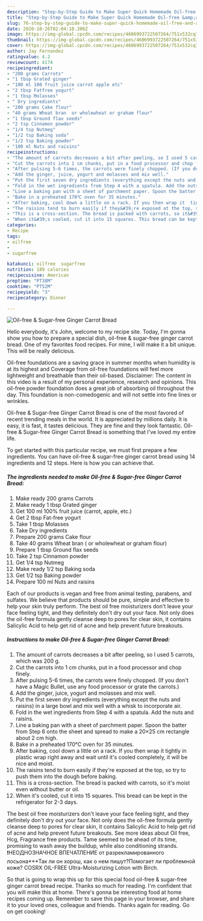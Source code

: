 ```yaml
---
description: "Step-by-Step Guide to Make Super Quick Homemade Oil-free &amp;amp; Sugar-free Ginger Carrot Bread"
title: "Step-by-Step Guide to Make Super Quick Homemade Oil-free &amp;amp; Sugar-free Ginger Carrot Bread"
slug: 76-step-by-step-guide-to-make-super-quick-homemade-oil-free-and-amp-sugar-free-ginger-carrot-bread
date: 2020-10-26T02:04:18.206Z
image: https://img-global.cpcdn.com/recipes/4606993722507264/751x532cq70/oil-free-sugar-free-ginger-carrot-bread-recipe-main-photo.jpg
thumbnail: https://img-global.cpcdn.com/recipes/4606993722507264/751x532cq70/oil-free-sugar-free-ginger-carrot-bread-recipe-main-photo.jpg
cover: https://img-global.cpcdn.com/recipes/4606993722507264/751x532cq70/oil-free-sugar-free-ginger-carrot-bread-recipe-main-photo.jpg
author: Jay Fernandez
ratingvalue: 4.2
reviewcount: 4174
recipeingredient:
- "200 grams Carrots"
- "1 tbsp Grated ginger"
- "100 ml 100 fruit juice carrot apple etc"
- "2 tbsp Fatfree yogurt"
- "1 tbsp Molasses"
- " Dry ingredients"
- "200 grams Cake flour"
- "40 grams Wheat bran  or wholewheat or graham flour"
- "1 tbsp Ground flax seeds"
- "2 tsp Cinnamon powder"
- "1/4 tsp Nutmeg"
- "1/2 tsp Baking soda"
- "1/2 tsp Baking powder"
- "100 ml Nuts and raisins"
recipeinstructions:
- "The amount of carrots decreases a bit after peeling, so I used 5 carrots, which was 200 g."
- "Cut the carrots into 1 cm chunks, put in a food processor and chop finely."
- "After pulsing 5-6 times, the carrots were finely chopped. (If you don&#39;t have a Magic Bullet, use any food processor or grate the carrots.)"
- "Add the ginger, juice, yogurt and molasses and mix well."
- "Put the first seven dry ingredients (everything except the nuts and raisins) in a large bowl and mix well with a whisk to incorporate air."
- "Fold in the wet ingredients from Step 4 with a spatula. Add the nuts and raisins."
- "Line a baking pan with a sheet of parchment paper. Spoon the batter from Step 6 onto the sheet and spread to make a 20×25 cm rectangle about 2 cm high."
- "Bake in a preheated 170℃ oven for 35 minutes."
- "After baking, cool down a little on a rack. If you then wrap it  tightly in plastic wrap right away and wait until it&#39;s cooled completely, it will be nice and moist."
- "The raisins tend to burn easily if they&#39;re exposed at the top, so try to push them into the dough before baking."
- "This is a cross-section. The bread is packed with carrots, so it&#39;s moist even without butter or oil."
- "When it&#39;s cooled, cut it into 15 squares. This bread can be kept in the refrigerator for 2-3 days."
categories:
- Recipe
tags:
- oilfree
- 
- sugarfree

katakunci: oilfree  sugarfree 
nutrition: 189 calories
recipecuisine: American
preptime: "PT38M"
cooktime: "PT52M"
recipeyield: "3"
recipecategory: Dinner

---
```



![Oil-free &amp; Sugar-free Ginger Carrot Bread](https://img-global.cpcdn.com/recipes/4606993722507264/751x532cq70/oil-free-sugar-free-ginger-carrot-bread-recipe-main-photo.jpg)

Hello everybody, it's John, welcome to my recipe site. Today, I'm gonna show you how to prepare a special dish, oil-free &amp; sugar-free ginger carrot bread. One of my favorites food recipes. For mine, I will make it a bit unique. This will be really delicious.

Oil-free foundations are a saving grace in summer months when humidity is at its highest and Coverage from oil-free foundations will feel more lightweight and breathable than their oil-based. Disclaimer: The content in this video is a result of my personal experience, research and opinions. This oil-free powder foundation does a great job of absorbing oil throughout the day. This foundation is non-comedogenic and will not settle into fine lines or wrinkles.

Oil-free &amp; Sugar-free Ginger Carrot Bread is one of the most favored of recent trending meals in the world. It is appreciated by millions daily. It is easy, it is fast, it tastes delicious. They are fine and they look fantastic. Oil-free &amp; Sugar-free Ginger Carrot Bread is something that I've loved my entire life.


To get started with this particular recipe, we must first prepare a few ingredients. You can have oil-free &amp; sugar-free ginger carrot bread using 14 ingredients and 12 steps. Here is how you can achieve that.

<!--inarticleads1-->

##### The ingredients needed to make Oil-free &amp; Sugar-free Ginger Carrot Bread:

1. Make ready 200 grams Carrots
1. Make ready 1 tbsp Grated ginger
1. Get 100 ml 100% fruit juice (carrot, apple, etc.)
1. Get 2 tbsp Fat-free yogurt
1. Take 1 tbsp Molasses
1. Take  Dry ingredients
1. Prepare 200 grams Cake flour
1. Take 40 grams Wheat bran ( or wholewheat or graham flour)
1. Prepare 1 tbsp Ground flax seeds
1. Take 2 tsp Cinnamon powder
1. Get 1/4 tsp Nutmeg
1. Make ready 1/2 tsp Baking soda
1. Get 1/2 tsp Baking powder
1. Prepare 100 ml Nuts and raisins


Each of our products is vegan and free from animal testing, parabens, and sulfates. We believe that products should be pure, simple and effective to help your skin truly perform. The best oil free moisturizers don&#39;t leave your face feeling tight, and they definitely don&#39;t dry out your face. Not only does the oil-free formula gently cleanse deep to pores for clear skin, it contains Salicylic Acid to help get rid of acne and help prevent future breakouts. 

<!--inarticleads2-->

##### Instructions to make Oil-free &amp; Sugar-free Ginger Carrot Bread:

1. The amount of carrots decreases a bit after peeling, so I used 5 carrots, which was 200 g.
1. Cut the carrots into 1 cm chunks, put in a food processor and chop finely.
1. After pulsing 5-6 times, the carrots were finely chopped. (If you don&#39;t have a Magic Bullet, use any food processor or grate the carrots.)
1. Add the ginger, juice, yogurt and molasses and mix well.
1. Put the first seven dry ingredients (everything except the nuts and raisins) in a large bowl and mix well with a whisk to incorporate air.
1. Fold in the wet ingredients from Step 4 with a spatula. Add the nuts and raisins.
1. Line a baking pan with a sheet of parchment paper. Spoon the batter from Step 6 onto the sheet and spread to make a 20×25 cm rectangle about 2 cm high.
1. Bake in a preheated 170℃ oven for 35 minutes.
1. After baking, cool down a little on a rack. If you then wrap it  tightly in plastic wrap right away and wait until it&#39;s cooled completely, it will be nice and moist.
1. The raisins tend to burn easily if they&#39;re exposed at the top, so try to push them into the dough before baking.
1. This is a cross-section. The bread is packed with carrots, so it&#39;s moist even without butter or oil.
1. When it&#39;s cooled, cut it into 15 squares. This bread can be kept in the refrigerator for 2-3 days.


The best oil free moisturizers don&#39;t leave your face feeling tight, and they definitely don&#39;t dry out your face. Not only does the oil-free formula gently cleanse deep to pores for clear skin, it contains Salicylic Acid to help get rid of acne and help prevent future breakouts. See more ideas about Oil free, Hcg, Fragrance free products. Tame seemed to be ahead of its time, promising to wash away the buildup, while also conditioning strands. ❗НЕОДНОЗНАЧНОЕ ВПЕЧАТЛЕНИЕ от разрекламированного лосьона***Так ли он хорош, как о нем пишут?Помогает ли проблемной коже? COSRX OIL-FREE Ultra-Moisturizing Lotion with Birch. 

So that is going to wrap this up for this special food oil-free &amp; sugar-free ginger carrot bread recipe. Thanks so much for reading. I'm confident that you will make this at home. There's gonna be interesting food at home recipes coming up. Remember to save this page in your browser, and share it to your loved ones, colleague and friends. Thanks again for reading. Go on get cooking!
